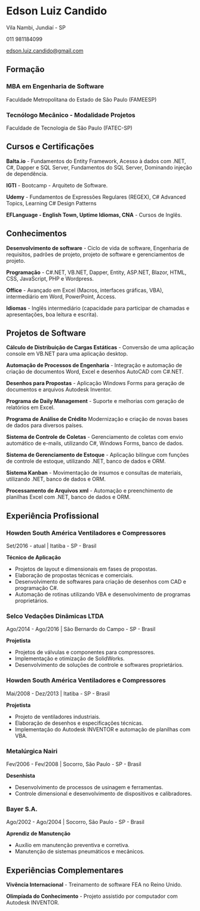 # Edson Luiz Candido

Vila Nambi, Jundiaí - SP

011 981184099

edson.luiz.candido@gmail.com

## Formação

### MBA em Engenharia de Software

Faculdade Metropolitana do Estado de São Paulo (FAMEESP)

### Tecnólogo Mecânico - Modalidade Projetos

Faculdade de Tecnologia de São Paulo (FATEC-SP)

## Cursos e Certificações

**Balta.io** - Fundamentos do Entity Framework, Acesso à dados com .NET, C#, Dapper e SQL Server, Fundamentos do SQL Server, Dominando injeção de dependência.

**IGTI** - Bootcamp - Arquiteto de Software.

**Udemy** - Fundamentos de Expressões Regulares (REGEX), C# Advanced Topics, Learning C# Design Patterns

**EFLanguage - English Town, Uptime Idiomas, CNA** - Cursos de Inglês.

## Conhecimentos

**Desenvolvimento de software** - Ciclo de vida de software, Engenharia de requisitos, padrões de projeto, projeto de software e gerenciamentos de projeto.

**Programação** - C#.NET, VB.NET, Dapper, Entity, ASP.NET,  Blazor, HTML, CSS, JavaScript, PHP e Wordpress.

**Office** - Avançado em Excel (Macros, interfaces gráficas, VBA), intermediário em Word, PowerPoint, Access.

**Idiomas** - Inglês intermediário (capacidade para participar de chamadas e apresentações, boa leitura e escrita).

## Projetos de Software

**Cálculo de Distribuição de Cargas Estáticas** - Conversão de uma aplicação console em VB.NET para uma aplicação desktop.

**Automação de Processos de Engenharia** - Integração e automação de criação de documentos Word, Excel e desenhos AutoCAD com C#.NET.

**Desenhos para Propostas** - Aplicação Windows Forms para geração de documentos e arquivos Autodesk Inventor.

**Programa de Daily Management** - Suporte e melhorias com geração de relatórios em Excel.

**Programa de Análise de Crédito** Modernização e criação de novas bases de dados para diversos países.

**Sistema de Controle de Coletas** - Gerenciamento de coletas com envio automático de e-mails, utilizando C#, Windows Forms, banco de dados.

**Sistema de Gerenciamento de Estoque** - Aplicação bilíngue com funções de controle de estoque, utilizando .NET, banco de dados e ORM.

**Sistema Kanban** - Movimentação de insumos e consultas de materiais, utilizando .NET, banco de dados e ORM.

**Processamento de Arquivos xml** - Automação e preenchimento de planilhas Excel com .NET, banco de dados e ORM.

## Experiência Profissional

### Howden South América Ventiladores e Compressores

Set/2016 - atual | Itatiba - SP - Brasil

**Técnico de Aplicação**

- Projetos de layout e dimensionais em fases de propostas.
- Elaboração de propostas técnicas e comerciais.
- Desenvolvimento de softwares para criação de desenhos com CAD e programação C#.
- Automação de rotinas utilizando VBA e desenvolvimento de programas proprietários.
  
### Selco Vedações Dinâmicas LTDA

Ago/2014 - Ago/2016 | São Bernardo do Campo - SP - Brasil

**Projetista**

- Projetos de válvulas e componentes para compressores.
- Implementação e otimização de SolidWorks.
- Desenvolvimento de soluções de controle e softwares proprietários.

### Howden South América Ventiladores e Compressores

Mai/2008 - Dez/2013 | Itatiba - SP - Brasil

**Projetista**

- Projeto de ventiladores industriais.
- Elaboração de desenhos e especificações técnicas.
- Implementação do Autodesk INVENTOR e automação de planilhas com VBA.

### Metalúrgica Nairi

Fev/2006 - Fev/2008 | Socorro, São Paulo - SP - Brasil

**Desenhista**

- Desenvolvimento de processos de usinagem e ferramentas.
- Controle dimensional e desenvolvimento de dispositivos e calibradores.
### Bayer S.A.

Ago/2002 - Ago/2004 | Socorro, São Paulo - SP - Brasil

**Aprendiz de Manutenção**

- Auxílio em manutenção preventiva e corretiva.
- Manutenção de sistemas pneumáticos e mecânicos.

## Experiências Complementares

**Vivência Internacional** - Treinamento de software FEA no Reino Unido.

**Olimpíada do Conhecimento** - Projeto assistido por computador com Autodesk INVENTOR.